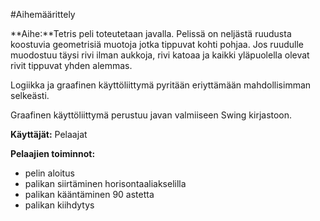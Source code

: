 #Aihemäärittely


**Aihe:**Tetris peli toteutetaan javalla. Pelissä on neljästä ruudusta koostuvia geometrisiä muotoja jotka tippuvat kohti pohjaa. Jos ruudulle muodostuu täysi rivi ilman aukkoja, rivi katoaa ja kaikki yläpuolella olevat rivit tippuvat yhden alemmas.


Logiikka ja graafinen käyttöliittymä pyritään eriyttämään mahdollisimman selkeästi.

Graafinen käyttöliittymä perustuu javan valmiiseen Swing kirjastoon.

**Käyttäjät:** Pelaajat

**Pelaajien toiminnot:**
- pelin aloitus
- palikan siirtäminen horisontaaliakselilla
- palikan kääntäminen 90 astetta
- palikan kiihdytys
